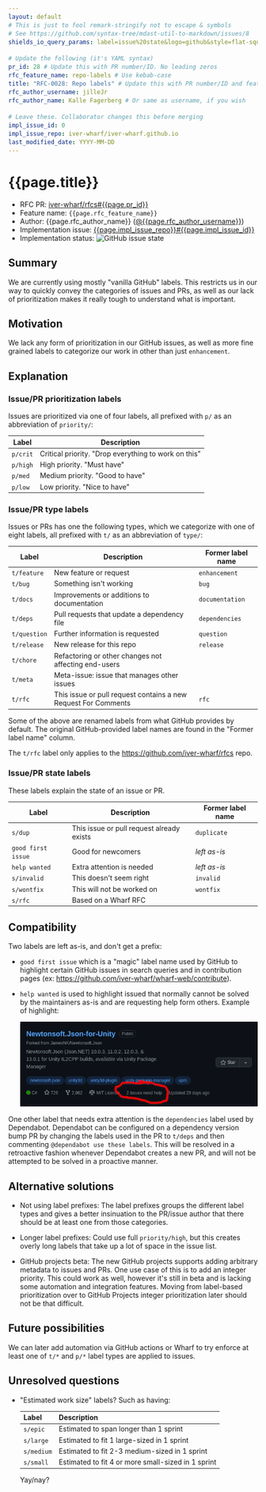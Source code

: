 ```yaml
---
layout: default
# This is just to fool remark-stringify not to escape & symbols
# See https://github.com/syntax-tree/mdast-util-to-markdown/issues/8
shields_io_query_params: label=issue%20state&logo=github&style=flat-square

# Update the following (it's YAML syntax)
pr_id: 28 # Update this with PR number/ID. No leading zeros
rfc_feature_name: repo-labels # Use kebab-case
title: "RFC-0028: Repo labels" # Update this with PR number/ID and feature name. Use leading zeros
rfc_author_username: jilleJr
rfc_author_name: Kalle Fagerberg # Or same as username, if you wish

# Leave these. Collaborator changes this before merging
impl_issue_id: 0
impl_issue_repo: iver-wharf/iver-wharf.github.io
last_modified_date: YYYY-MM-DD
---
```


# {{page.title}}

- RFC PR: [iver-wharf/rfcs#{{page.pr_id}}](https://github.com/iver-wharf/rfcs/pull/{{page.pr_id}})
- Feature name: `{{page.rfc_feature_name}}`
- Author: {{page.rfc_author_name}} ([@{{page.rfc_author_username}}](https://github.com/{{page.rfc_author_username}}))
- Implementation issue: [{{page.impl_issue_repo}}#{{page.impl_issue_id}}](https://github.com/{{page.impl_issue_repo}}/issues/{{page.impl_issue_id}})
- Implementation status: ![GitHub issue state](https://img.shields.io/github/issues/detail/state/{{page.impl_issue_repo}}/{{page.impl_issue_id}}?{{page.shields_io_query_params}})

## Summary

We are currently using mostly "vanilla GitHub" labels. This restricts us in our
way to quickly convey the categories of issues and PRs, as well as our lack of
prioritization makes it really tough to understand what is important.

## Motivation

We lack any form of prioritization in our GitHub issues, as well as more
fine grained labels to categorize our work in other than just `enhancement`.

## Explanation

### Issue/PR prioritization labels

Issues are prioritized via one of four labels, all prefixed with `p/` as an
abbreviation of `priority/`:

| Label    | Description                                          |
| -----    | -----------                                          |
| `p/crit` | Critical priority. "Drop everything to work on this" |
| `p/high` | High priority. "Must have"                           |
| `p/med`  | Medium priority. "Good to have"                      |
| `p/low`  | Low priority. "Nice to have"                         |

### Issue/PR type labels

Issues or PRs has one the following types, which we categorize with one of
eight labels, all prefixed with `t/` as an abbreviation of `type/`:

<!-- lint disable maximum-line-length -->

| Label        | Description                                                    | Former label name |
| -----        | -----------                                                    | ----------------- |
| `t/feature`  | New feature or request                                         | `enhancement`     |
| `t/bug`      | Something isn't working                                        | `bug`             |
| `t/docs`     | Improvements or additions to documentation                     | `documentation`   |
| `t/deps`     | Pull requests that update a dependency file                    | `dependencies`    |
| `t/question` | Further information is requested                               | `question`        |
| `t/release`  | New release for this repo                                      | `release`         |
| `t/chore`    | Refactoring or other changes not affecting end-users           |                   |
| `t/meta`     | Meta-issue: issue that manages other issues                    |                   |
| `t/rfc`      | This issue or pull request contains a new Request For Comments | `rfc`             |

<!-- lint enable maximum-line-length -->

Some of the above are renamed labels from what GitHub provides by default. The
original GitHub-provided label names are found in the "Former label name"
column.

The `t/rfc` label only applies to the <https://github.com/iver-wharf/rfcs> repo.

### Issue/PR state labels

These labels explain the state of an issue or PR.

<!-- lint disable maximum-line-length -->

| Label              | Description                               | Former label name |
| -----              | -----------                               | ----------------- |
| `s/dup`            | This issue or pull request already exists | `duplicate`       |
| `good first issue` | Good for newcomers                        | *left as-is*      |
| `help wanted`      | Extra attention is needed                 | *left as-is*      |
| `s/invalid`        | This doesn't seem right                   | `invalid`         |
| `s/wontfix`        | This will not be worked on                | `wontfix`         |
| `s/rfc`            | Based on a Wharf RFC                      |                   |

<!-- lint enable maximum-line-length -->

## Compatibility

Two labels are left as-is, and don't get a prefix:

- `good first issue` which is a "magic" label name used by GitHub to highlight
  certain GitHub issues in search queries and in contribution pages
  (ex: <https://github.com/iver-wharf/wharf-web/contribute>).

- `help wanted` is used to highlight issued that normally cannot be solved by
  the maintainers as-is and are requesting help form others.
  Example of highlight:

  ![help wanted labels in repo list](../assets/0028-help-wanted-labels.png)

One other label that needs extra attention is the `dependencies` label used by
Dependabot. Dependabot can be configured on a dependency version bump PR by
changing the labels used in the PR to `t/deps` and then commenting
`@dependabot use these labels`. This will be resolved in a retroactive fashion
whenever Dependabot creates a new PR, and will not be attempted to be solved
in a proactive manner.

## Alternative solutions

- Not using label prefixes: The label prefixes groups the different label types
  and gives a better insinuation to the PR/issue author that there should be
  at least one from those categories.

- Longer label prefixes: Could use full `priority/high`, but this creates
  overly long labels that take up a lot of space in the issue list.

- GitHub projects beta: The new GitHub projects supports adding arbitrary
  metadata to issues and PRs. One use case of this is to add an integer
  priority. This could work as well, however it's still in beta and is lacking
  some automation and integration features. Moving from label-based
  prioritization over to GitHub Projects integer prioritization later should
  not be that difficult.

## Future possibilities

We can later add automation via GitHub actions or Wharf to try enforce at least
one of `t/*` and `p/*` label types are applied to issues.

## Unresolved questions

- "Estimated work size" labels? Such as having:

  | Label        | Description                               |
  | -----        | -----------                               |
  | `s/epic`     | Estimated to span longer than 1 sprint
  | `s/large`    | Estimated to fit 1 large-sized in 1 sprint
  | `s/medium`   | Estimated to fit 2-3 medium-sized in 1 sprint
  | `s/small`    | Estimated to fit 4 or more small-sized in 1 sprint

  Yay/nay?
